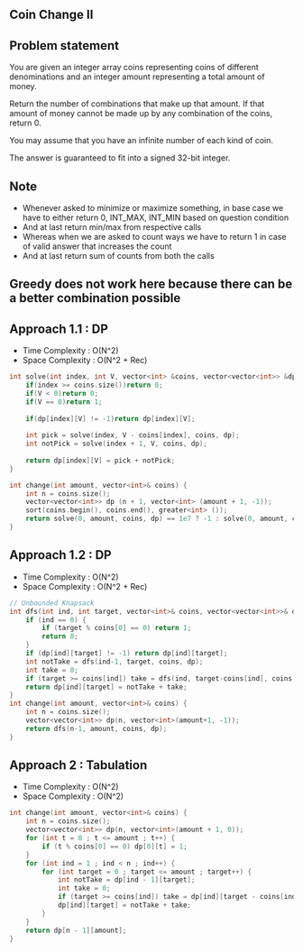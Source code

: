 ## Coin Change II

## Problem statement

You are given an integer array coins representing coins of different denominations and an integer amount representing a total amount of money.

Return the number of combinations that make up that amount. If that amount of money cannot be made up by any combination of the coins, return 0.

You may assume that you have an infinite number of each kind of coin.

The answer is guaranteed to fit into a signed 32-bit integer.

## Note 
- Whenever asked to minimize or maximize something, in base case we have to either return 0, INT_MAX, INT_MIN based on question condition
- And at last return min/max from respective calls
- Whereas when we are asked to count ways we have to return 1 in case of valid answer that increases the count
- And at last return sum of counts from both the calls

## Greedy does not work here because there can be a better combination possible

## Approach 1.1 : DP

- Time Complexity : O(N^2) 
- Space Complexity : O(N^2 + Rec)

```cpp
int solve(int index, int V, vector<int> &coins, vector<vector<int>> &dp){
    if(index >= coins.size())return 0;
    if(V < 0)return 0;
    if(V == 0)return 1;
    
    if(dp[index][V] != -1)return dp[index][V];
    
    int pick = solve(index, V - coins[index], coins, dp);
    int notPick = solve(index + 1, V, coins, dp);
    
    return dp[index][V] = pick + notPick;        
}

int change(int amount, vector<int>& coins) {
    int n = coins.size();
    vector<vector<int>> dp (n + 1, vector<int> (amount + 1, -1));
    sort(coins.begin(), coins.end(), greater<int> ());
    return solve(0, amount, coins, dp) == 1e7 ? -1 : solve(0, amount, coins, dp);
}
```

## Approach 1.2 : DP

- Time Complexity : O(N^2) 
- Space Complexity : O(N^2 + Rec)

```cpp
// Unbounded Knapsack
int dfs(int ind, int target, vector<int>& coins, vector<vector<int>>& dp) {
    if (ind == 0) {
        if (target % coins[0] == 0) return 1;
        return 0;
    }
    if (dp[ind][target] != -1) return dp[ind][target];
    int notTake = dfs(ind-1, target, coins, dp);
    int take = 0;
    if (target >= coins[ind]) take = dfs(ind, target-coins[ind], coins, dp);
    return dp[ind][target] = notTake + take;
}
int change(int amount, vector<int>& coins) {
    int n = coins.size();
    vector<vector<int>> dp(n, vector<int>(amount+1, -1));
    return dfs(n-1, amount, coins, dp);
}
```

## Approach 2 : Tabulation

- Time Complexity : O(N^2) 
- Space Complexity : O(N^2)

```cpp
int change(int amount, vector<int>& coins) {
    int n = coins.size();
    vector<vector<int>> dp(n, vector<int>(amount + 1, 0));
    for (int t = 0 ; t <= amount ; t++) {
        if (t % coins[0] == 0) dp[0][t] = 1;
    }
    for (int ind = 1 ; ind < n ; ind++) {
        for (int target = 0 ; target <= amount ; target++) {
            int notTake = dp[ind - 1][target];
            int take = 0;
            if (target >= coins[ind]) take = dp[ind][target - coins[ind]];
            dp[ind][target] = notTake + take;
        }
    }
    return dp[n - 1][amount];
}
```
